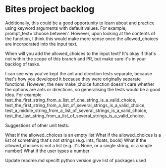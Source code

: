 # Bites project backlog

Additionally, this could be a good opportunity to learn about and practice using keyword arguments with default values. For example, prompt_text='choose between'. However, upon looking at the contents of the function, I think this would make more sense once the allowed_choices are incorporated into the input text.

When will you add the allowed_choices to the input text? It's okay if that's not within the scope of this branch and PR, but make sure it's in your backlog of tasks.

I can see why you've kept the ant and direction tests separate, because that's how you developed it because they were originally separate functions. However, the new make_choice function doesn't care whether the options are ants or directions, so generalising the tests would be a good idea. For example test_the_first_string_from_a_list_of_one_string_is_a_valid_choice, test_the_first_string_from_a_list_of_several_strings_is_a_valid_choice, test_a_middle_string_from_a_list_of_several_strings_is_a_valid_choice, test_the_last_string_from_a_list_of_several_strings_is_a_valid_choice.

Suggestions of other unit tests:

What if the allowed_choices is an empty list
What if the allowed_choices is a list of something that's not strings (e.g. ints, floats, bools)
What if the allowed_choices is not a list (e.g. it's None, or a single string, or a single number)
What if the user types a number

Update readme.md
  specift python version
  give list of packages used
  